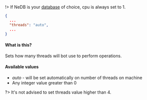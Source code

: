 !> If NeDB is your <a href="#/configuration/database">database</a> of choice,
   cpu is always set to 1.

```config.json
{
  ...
  "threads": "auto",
  ...
}
```

#### What is this?
Sets how many threads will bot use to perform operations.

#### Available values

- *auto* - will be set automatically on number of threads on machine
- Any integer value greater than 0

?> It's not advised to set threads value higher than 4.
